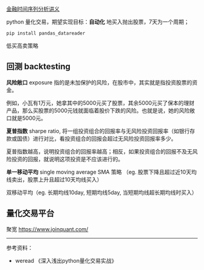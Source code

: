 


[金融时间序列分析讲义](https://www.math.pku.edu.cn/teachers/lidf/course/fts/ftsnotes/html/_ftsnotes/index.html)


python 量化交易，期望实现目标：**自动化** 地买入抛出股票，7天为一个周期；



```bash
pip install pandas_datareader
```

低买高卖策略


## 回测 backtesting

**风险敞口** exposure 指的是未加保护的风险，在股市中，其实就是指投资股票的资金。

例如，小瓦有1万元，她拿其中的5000元买了股票，其余5000元买了保本的理财产品，那么买股票的5000元钱就面临着股价下跌的风险。也就是说，她的风险敞口就是5000元。



**夏普指数** sharpe ratio, 将一组投资组合的回报率与无风险投资回报率（如银行存款或国债）进行对比，看投资组合的回报会超过无风险投资回报率多少。

夏普指数越高，说明投资组合的回报率越高；相反，如果投资组合的回报不及无风险投资的回报，就说明这项投资是不应该进行的。


**单一移动平均** single moving average SMA 策略 （eg. 股票下降且超过近10天均线卖出，股票上升且超过10天均线买入）

双移动平均（eg. 长期均线10day, 短期均线5day, 当短期均线超长期均线时买入）


## 量化交易平台

聚宽 https://www.joinquant.com/



--------------

参考资料：
- weread 《深入浅出python量化交易实战》